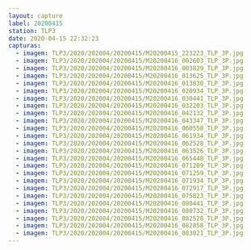 ```yaml
---
layout: capture
label: 20200415
station: TLP3
date: 2020-04-15 22:32:23
capturas:
  - imagem: TLP3/2020/202004/20200415/M20200415_223223_TLP_3P.jpg
  - imagem: TLP3/2020/202004/20200415/M20200416_002603_TLP_3P.jpg
  - imagem: TLP3/2020/202004/20200415/M20200416_003829_TLP_3P.jpg
  - imagem: TLP3/2020/202004/20200415/M20200416_013625_TLP_3P.jpg
  - imagem: TLP3/2020/202004/20200415/M20200416_013830_TLP_3P.jpg
  - imagem: TLP3/2020/202004/20200415/M20200416_020934_TLP_3P.jpg
  - imagem: TLP3/2020/202004/20200415/M20200416_030441_TLP_3P.jpg
  - imagem: TLP3/2020/202004/20200415/M20200416_032203_TLP_3P.jpg
  - imagem: TLP3/2020/202004/20200415/M20200416_042132_TLP_3P.jpg
  - imagem: TLP3/2020/202004/20200415/M20200416_043347_TLP_3P.jpg
  - imagem: TLP3/2020/202004/20200415/M20200416_060558_TLP_3P.jpg
  - imagem: TLP3/2020/202004/20200415/M20200416_061934_TLP_3P.jpg
  - imagem: TLP3/2020/202004/20200415/M20200416_062528_TLP_3P.jpg
  - imagem: TLP3/2020/202004/20200415/M20200416_063526_TLP_3P.jpg
  - imagem: TLP3/2020/202004/20200415/M20200416_065448_TLP_3P.jpg
  - imagem: TLP3/2020/202004/20200415/M20200416_071209_TLP_3P.jpg
  - imagem: TLP3/2020/202004/20200415/M20200416_071259_TLP_3P.jpg
  - imagem: TLP3/2020/202004/20200415/M20200416_071934_TLP_3P.jpg
  - imagem: TLP3/2020/202004/20200415/M20200416_072917_TLP_3P.jpg
  - imagem: TLP3/2020/202004/20200415/M20200416_075823_TLP_3P.jpg
  - imagem: TLP3/2020/202004/20200415/M20200416_080441_TLP_3P.jpg
  - imagem: TLP3/2020/202004/20200415/M20200416_080732_TLP_3P.jpg
  - imagem: TLP3/2020/202004/20200415/M20200416_082528_TLP_3P.jpg
  - imagem: TLP3/2020/202004/20200415/M20200416_082858_TLP_3P.jpg
  - imagem: TLP3/2020/202004/20200415/M20200416_083021_TLP_3P.jpg
---
```


